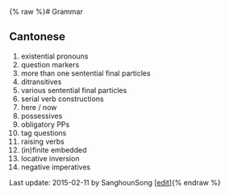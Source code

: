 {% raw %}# Grammar

## Cantonese

1. existential pronouns
2. question markers
3. more than one sentential final particles
4. ditransitives
5. various sentential final particles
6. serial verb constructions
7. here / now
8. possessives
9. obligatory PPs
10. tag questions
11. raising verbs
12. (in)finite embedded
13. locative inversion
14. negative imperatives

Last update: 2015-02-11 by SanghounSong [[edit](https://github.com/delph-in/docs/wiki/ZhongToDoList/_edit)]{% endraw %}